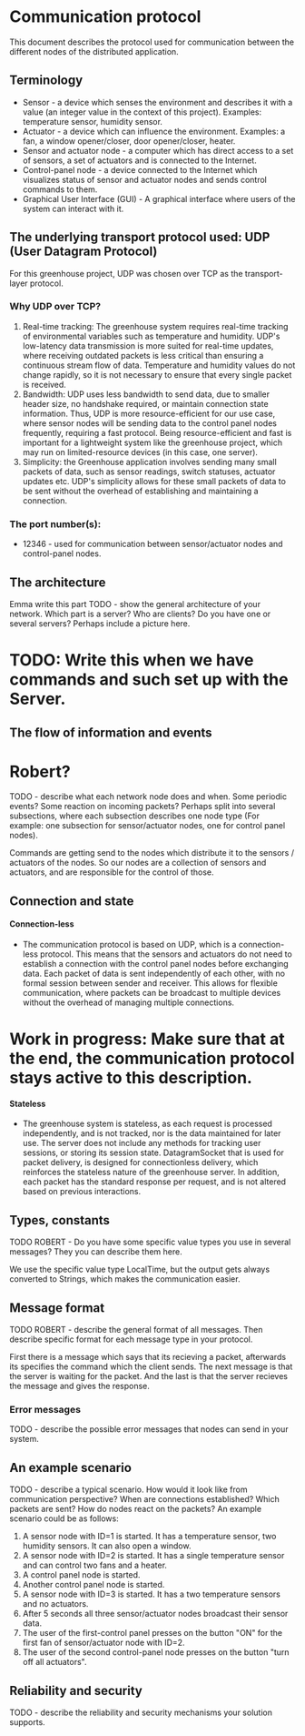 # Communication protocol

This document describes the protocol used for communication between the different nodes of the
distributed application.

## Terminology

* Sensor - a device which senses the environment and describes it with a value (an integer value in
  the context of this project). Examples: temperature sensor, humidity sensor.
* Actuator - a device which can influence the environment. Examples: a fan, a window opener/closer,
  door opener/closer, heater.
* Sensor and actuator node - a computer which has direct access to a set of sensors, a set of
  actuators and is connected to the Internet.
* Control-panel node - a device connected to the Internet which visualizes status of sensor and
  actuator nodes and sends control commands to them.
* Graphical User Interface (GUI) - A graphical interface where users of the system can interact with
  it.

## The underlying transport protocol used: UDP (User Datagram Protocol)

For this greenhouse project, UDP was chosen over TCP as the transport-layer protocol.

### Why UDP over TCP?
1. Real-time tracking: The greenhouse system requires real-time tracking of environmental variables
such as temperature and humidity. UDP's low-latency data transmission is more suited for real-time updates,
where receiving outdated packets is less critical than ensuring a continuous stream flow of data. Temperature
and humidity values do not change rapidly, so it is not necessary to ensure that every single packet is received.
2. Bandwidth: UDP uses less bandwidth to send data, due to smaller header size, no handshake required, or maintain connection state information. 
Thus, UDP is more resource-efficient for our use case, where sensor nodes will be sending data to the control panel nodes frequently, requiring a fast protocol.
Being resource-efficient and fast is important for a lightweight system like the greenhouse project, which may run on limited-resource devices (in this case, one server).
3. Simplicity: the Greenhouse application involves sending many small packets of data, such as sensor readings, switch statuses, actuator updates etc. 
UDP's simplicity allows for these small packets of data to be sent without the overhead of establishing and maintaining a connection.


### The port number(s):
* 12346 - used for communication between sensor/actuator nodes and control-panel nodes.

## The architecture
Emma write this part
TODO - show the general architecture of your network. Which part is a server? Who are clients? 
Do you have one or several servers? Perhaps include a picture here.
# TODO: Write this when we have commands and such set up with the Server.


## The flow of information and events
# Robert?
TODO - describe what each network node does and when. Some periodic events? Some reaction on 
incoming packets? Perhaps split into several subsections, where each subsection describes one 
node type (For example: one subsection for sensor/actuator nodes, one for control panel nodes).

Commands are getting send to the nodes which distribute it to the sensors / actuators of the nodes.
So our nodes are a collection of sensors and actuators, and are responsible for the control of those.
## Connection and state

#### Connection-less
* The communication protocol is based on UDP, which is a connection-less protocol. 
This means that the sensors and actuators do not need to establish a connection with the control panel nodes before exchanging data.
Each packet of data is sent independently of each other, with no formal session between sender and receiver. This allows for flexible communication,
where packets can be broadcast to multiple devices without the overhead of managing multiple connections.
# Work in progress: Make sure that at the end, the communication protocol stays active to this description.

#### Stateless
* The greenhouse system is stateless, as each request is processed independently, and is not tracked, 
nor is the data maintained for later use. The server does not include any methods for tracking user sessions, or storing its session state.
DatagramSocket that is used for packet delivery, is designed for connectionless delivery, 
which reinforces the stateless nature of the greenhouse server.
In addition, each packet has the standard response per request, and is not altered based on previous interactions.

## Types, constants

TODO ROBERT - Do you have some specific value types you use in several messages? They you can describe 
them here.

We use the specific value type LocalTime, but the output gets always converted to Strings, which makes the communication easier.

## Message format

TODO ROBERT - describe the general format of all messages. Then describe specific format for each 
message type in your protocol.

First there is a message which says that its recieving a packet, afterwards its specifies the command which the client sends.
The next message is that the server is waiting for the packet. And the last is that the server recieves the message and gives the response.


### Error messages

TODO - describe the possible error messages that nodes can send in your system.


## An example scenario

TODO - describe a typical scenario. How would it look like from communication perspective? When 
are connections established? Which packets are sent? How do nodes react on the packets? An 
example scenario could be as follows:
1. A sensor node with ID=1 is started. It has a temperature sensor, two humidity sensors. It can
   also open a window.
2. A sensor node with ID=2 is started. It has a single temperature sensor and can control two fans
   and a heater.
3. A control panel node is started.
4. Another control panel node is started.
5. A sensor node with ID=3 is started. It has a two temperature sensors and no actuators.
6. After 5 seconds all three sensor/actuator nodes broadcast their sensor data.
7. The user of the first-control panel presses on the button "ON" for the first fan of
   sensor/actuator node with ID=2.
8. The user of the second control-panel node presses on the button "turn off all actuators".

## Reliability and security

TODO - describe the reliability and security mechanisms your solution supports.
